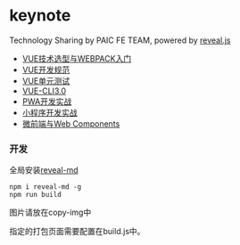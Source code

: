 # keynote
Technology Sharing by PAIC FE TEAM, powered by [reveal.js](https://github.com/hakimel/reveal.js)

- [VUE技术选型与WEBPACK入门](http://pss-esales-cms-stg1.paic.com.cn/appStatic/paic-keynote/vue-startup.html#/)
- [VUE开发规范](http://pss-esales-cms-stg1.paic.com.cn/appStatic/paic-keynote/vue-specification.html#/)
- [VUE单元测试](http://pss-esales-cms-stg1.paic.com.cn/appStatic/paic-keynote/vue-test.html#/)
- [VUE-CLI3.0](http://pss-esales-cms-stg1.paic.com.cn/appStatic/paic-keynote/vue-cli.html#/)
- [PWA开发实战](http://pss-esales-cms-stg1.paic.com.cn/appStatic/paic-keynote/pwa.html#/)
- [小程序开发实战](http://pss-esales-cms-stg1.paic.com.cn/appStatic/paic-keynote/weapp.html#/)
- [微前端与Web Components](http://pss-esales-cms-stg1.paic.com.cn/appStatic/paic-keynote/microfrontend.html#/)

### 开发

全局安装[reveal-md](https://github.com/webpro/reveal-md)

```
npm i reveal-md -g
npm run build
```

图片请放在copy-img中

指定的打包页面需要配置在build.js中。


